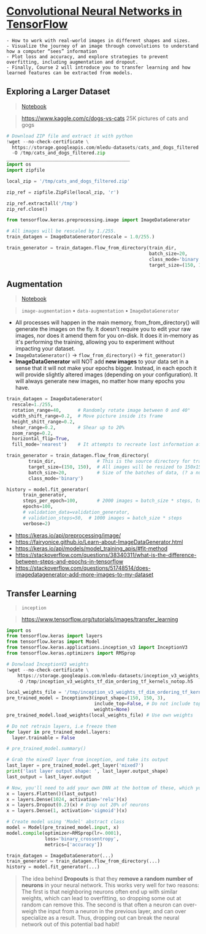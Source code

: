 # [Convolutional Neural Networks in TensorFlow](https://www.coursera.org/learn/convolutional-neural-networks-tensorflow)

    - How to work with real-world images in different shapes and sizes.
    - Visualize the journey of an image through convolutions to understand how a computer “sees” information
    - Plot loss and accuracy, and explore strategies to prevent overfitting, including augmentation and dropout.
    - Finally, Course 2 will introduce you to transfer learning and how learned features can be extracted from models. 

## Exploring a Larger Dataset
> [Notebook](notebooks/deeplearning.ai-TensorFlow/Course_2_Part_2_Lesson_2_Notebook.ipynb)

> https://www.kaggle.com/c/dogs-vs-cats 25K pictures of cats and gogs

```python
# Download ZIP file and extract it with python
!wget --no-check-certificate \
  https://storage.googleapis.com/mledu-datasets/cats_and_dogs_filtered.zip \
  -O /tmp/cats_and_dogs_filtered.zip
_____________________________________________
import os
import zipfile

local_zip = '/tmp/cats_and_dogs_filtered.zip'

zip_ref = zipfile.ZipFile(local_zip, 'r')

zip_ref.extractall('/tmp')
zip_ref.close()
```
```py
from tensorflow.keras.preprocessing.image import ImageDataGenerator

# All images will be rescaled by 1./255.
train_datagen = ImageDataGenerator(rescale = 1.0/255.)

train_generator = train_datagen.flow_from_directory(train_dir,
                                                    batch_size=20,
                                                    class_mode='binary',
                                                    target_size=(150, 150))     
```

## Augmentation
> [Notebook](notebooks/deeplearning.ai-TensorFlow/Course_2_Part_4_Lesson_2_Notebook_(Cats_v_Dogs_Augmentation).ipynb)

> `image-augmentation` • `data-augmentation` • `ImageDataGenerator`

- All processes will happen in the main memory, from_from_directory() will generate the images on the fly. It doesn't require you to edit your raw images, nor does it amend them for you on-disk. It does it in-memory as it's performing the training, allowing you to experiment without impacting your dataset. 
- `ImageDataGenerator()` -> `flow_from_directory()` -> `fit_generator()`
- **ImageDataGenerator** will NOT add **new images** to your data set in a sense that it will not make your epochs bigger. Instead, in each epoch it will provide slightly altered images (depending on your configuration). It will always generate new images, no matter how many epochs you have.

```python
train_datagen = ImageDataGenerator(
  rescale=1./255,
  rotation_range=40,      # Randomly rotate image between 0 and 40°
  width_shift_range=0.2,  # Move picture inside its frame
  height_shitt_range=0.2,
  shear_range=0.2,        # Shear up to 20%
  zoom_range=0.2,         
  horizontal_flip=True,
  fill_mode='nearest')    # It attempts to recreate lost information after a transformation like a shear

train_generator = train_datagen.flow_from_directory(
        train_dir,               # This is the source directory for training images
        target_size=(150, 150),  # All images will be resized to 150x150
        batch_size=20,           # Size of the batches of data, (? a number of samples per gradient update)
        class_mode='binary')

history = model.fit_generator(
      train_generator,
      steps_per_epoch=100,       # 2000 images = batch_size * steps, total number of steps (batches of samples) before declaring one epoch finished and starting the next epoch
      epochs=100,
      # validation_data=validation_generator,
      # validation_steps=50,  # 1000 images = batch_size * steps
      verbose=2)
```
- https://keras.io/api/preprocessing/image/
- https://fairyonice.github.io/Learn-about-ImageDataGenerator.html
- https://keras.io/api/models/model_training_apis/#fit-method
- https://stackoverflow.com/questions/38340311/what-is-the-difference-between-steps-and-epochs-in-tensorflow
- https://stackoverflow.com/questions/51748514/does-imagedatagenerator-add-more-images-to-my-dataset

## Transfer Learning
> `inception`

> https://www.tensorflow.org/tutorials/images/transfer_learning

```python
import os
from tensorflow.keras import layers
from tensorflow.keras import Model
from tensorflow.keras.applications.inception_v3 import InceptionV3
from tensorflow.keras.optimizers import RMSprop

# Donwload InceptionV3 weights
!wget --no-check-certificate \
    https://storage.googleapis.com/mledu-datasets/inception_v3_weights_tf_dim_ordering_tf_kernels_notop.h5 \
    -O /tmp/inception_v3_weights_tf_dim_ordering_tf_kernels_notop.h5

local_weights_file = '/tmp/inception_v3_weights_tf_dim_ordering_tf_kernels_notop.h5'
pre_trained_model = Inceptionv3(input_shape=(150, 150, 3),
                                include_top=False, # Do not include top FC (fully connected) layer
                                weights=None)
pre_trained_model.load_weights(local_weights_file) # Use own weights

# Do not retrain layers, i.e freeze them
for layer in pre_trained_model.layers:
  layer.trainable = False

# pre_trained_model.summary()

# Grab the mixed7 layer from inception, and take its output 
last_layer = pre_trained_model.get_layer('mixed7')
print('last layer output shape: ', last_layer.output_shape)
last_output = last_layer.output

# Now, you'll need to add your own DNN at the bottom of these, which you can retrain to your data
x = layers.Flatten()(last_output)
x = layers.Dense(1024, activation='relu')(x)
x = layers.Dropout(0.2)(x) # Drop out 20% of neurons
x = layers.Dense(1, activation='sigmoid')(x)

# Create model using 'Model' abstract class
model = Model(pre_trained_model.input, x)
model.compile(optimizer=RMSprop(lr=.0001),
              loss='binary_crossentropy',
              metrics=['accuracy'])

train_datagen = ImageDataGenerator(...)
train_generator = train_datagen.flow_from_directory(...)
history = model.fit_generator(...)
```
> The idea behind **Dropouts** is that they **remove a random number of neurons** in your neural network. This works very well for two reasons: The first is that neighboring neurons often end up with similar weights, which can lead to overfitting, so dropping some out at random can remove this. The second is that often a neuron can over-weigh the input from a neuron in the previous layer, and can over specialize as a result. Thus, dropping out can break the neural network out of this potential bad habit!